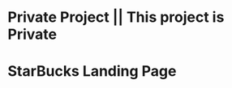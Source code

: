 # Private Project || This project is Private

# StarBucks Landing Page

<img src="https://www.filmibeat.com/img/popcorn/profile_photos/tulasi-shivamani-20150619131200-2794.jpg" alt="">
